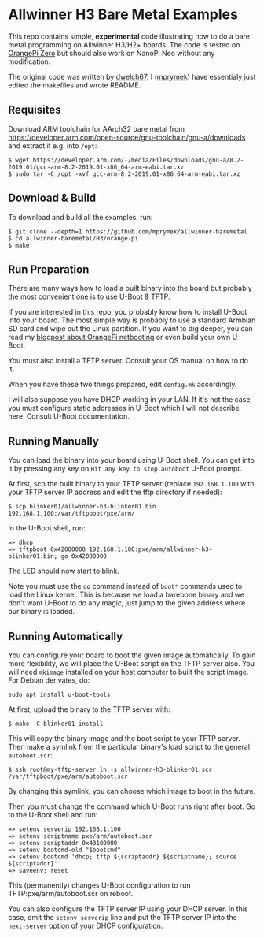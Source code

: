# Allwinner H3 Bare Metal Examples

This repo contains simple, **experimental** code illustrating how to do a bare metal
programming on Allwinner H3/H2+ boards.
The code is tested on [OrangePi Zero][opizero] but should also work on NanoPi
Neo without any modification.

The original code was written by [dwelch67][dwelch67]. I ([mprymek][mprymek])
have essentialy just edited the makefiles and wrote README.

## Requisites

Download ARM toolchain for AArch32 bare metal from https://developer.arm.com/open-source/gnu-toolchain/gnu-a/downloads
and extract it e.g. into `/opt`:

```
$ wget https://developer.arm.com/-/media/Files/downloads/gnu-a/8.2-2019.01/gcc-arm-8.2-2019.01-x86_64-arm-eabi.tar.xz
$ sudo tar -C /opt -xvf gcc-arm-8.2-2019.01-x86_64-arm-eabi.tar.xz
```

## Download & Build

To download and build all the examples, run:

```
$ git clone --depth=1 https://github.com/mprymek/allwinner-baremetal
$ cd allwinner-baremetal/H3/orange-pi
$ make
```

## Run Preparation

There are many ways how to load a built binary into the board but probably the most
convenient one is to use [U-Boot][u-boot] & TFTP.

If you are interested in this repo, you probably know how to install U-Boot into
your board. The most simple way is probably to use a standard Armbian SD card
and wipe out the Linux partition. If you want to dig deeper, you can
read my [blogpost about OrangePi netbooting][orangepi-netboot] or even build your
own U-Boot.

You must also install a TFTP server. Consult your OS manual on how to do it.

When you have these two things prepared, edit `config.mk` accordingly.

I will also suppose you have DHCP working in your LAN. If it's not the case, you
must configure static addresses in U-Boot which I will not describe here.
Consult U-Boot documentation.

## Running Manually

You can load the binary into your board using U-Boot shell. You can get into it by
pressing any key on `Hit any key to stop autoboot` U-Boot prompt.

At first, scp the built binary to your TFTP server (replace `192.168.1.100` with
your TFTP server IP address and edit the tftp directory if needed):

```
$ scp blinker01/allwinner-h3-blinker01.bin 192.168.1.100:/var/tftpboot/pxe/arm/
```

In the U-Boot shell, run:
```
=> dhcp
=> tftpboot 0x42000000 192.168.1.100:pxe/arm/allwinner-h3-blinker01.bin; go 0x42000000
```

The LED should now start to blink.

Note you must use the `go` command instead of `boot*` commands used to load the
Linux kernel. This is because we load a barebone binary and we don't want U-Boot
to do any magic, just jump to the given address where our binary is loaded.

## Running Automatically

You can configure your board to boot the given image automatically. To gain more
flexibility, we will place the U-Boot script on the TFTP server also. You will
need `mkimage` installed on your host computer to built the script image.
For Debian derivates, do:

```
sudo apt install u-boot-tools
```

At first, upload the binary to the TFTP server with:

```
$ make -C blinker01 install
```

This will copy the binary image and the boot script to your TFTP server. Then
make a symlink from the particular binary's load script to the general
`autoboot.scr`:

```
$ ssh root@my-tftp-server ln -s allwinner-h3-blinker01.scr /var/tftpboot/pxe/arm/autoboot.scr
```

By changing this symlink, you can choose which image to boot in the future.

Then you must change the command which U-Boot runs right after boot. Go to the
U-Boot shell and run:

```
=> setenv serverip 192.168.1.100
=> setenv scriptname pxe/arm/autoboot.scr
=> setenv scriptaddr 0x43100000
=> setenv bootcmd-old "$bootcmd"
=> setenv bootcmd 'dhcp; tftp ${scriptaddr} ${scriptname}; source ${scriptaddr}'
=> saveenv; reset
```

This (permanently) changes U-Boot configuration to run TFTP:pxe/arm/autoboot.scr
on reboot.

You can also configure the TFTP server IP using your DHCP server. In this case,
omit the `setenv serverip` line and put the TFTP server IP into the `next-server`
option of your DHCP configuration.

[opizero]: http://linux-sunxi.org/Xunlong_Orange_Pi_Zero
[u-boot]: https://www.denx.de/wiki/U-Boot
[orangepi-netboot]: http://blog.ator.cz/posts/orangepi-zero-netboot/
[dwelch67]: https://github.com/dwelch67
[mprymek]: https://github.com/mprymek
